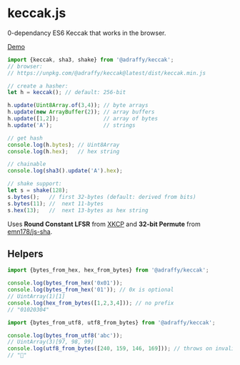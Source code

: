 # keccak.js
0-dependancy ES6 Keccak that works in the browser.

[Demo](https://adraffy.github.io/keccak.js/test/demo.html)

```JavaScript
import {keccak, sha3, shake} from '@adraffy/keccak';
// browser: 
// https://unpkg.com/@adraffy/keccak@latest/dist/keccak.min.js

// create a hasher:
let h = keccak(); // default: 256-bit

h.update(Uint8Array.of(3,4)); // byte arrays
h.update(new ArrayBuffer(2)); // array buffers
h.update([1,2]);              // array of bytes
h.update('A');                // strings

// get hash 
console.log(h.bytes); // Uint8Array
console.log(h.hex);   // hex string

// chainable
console.log(sha3().update('A').hex);

// shake support:
let s = shake(128); 
s.bytes();   // first 32-bytes (default: derived from bits)
s.bytes(11); //  next 11-bytes
s.hex(13);   //  next 13-bytes as hex string
```
Uses **Round Constant LFSR** from [XKCP](https://github.com/XKCP/XKCP/blob/master/lib/low/KeccakP-1600/ref-32bits/KeccakP-1600-reference32BI.c#L103) and **32-bit Permute** from [emn178/js-sha](https://github.com/emn178/js-sha3).

## Helpers

```JavaScript
import {bytes_from_hex, hex_from_bytes} from '@adraffy/keccak';

console.log(bytes_from_hex('0x01'));
console.log(bytes_from_hex('01')); // 0x is optional
// UintArray(1)[1]
console.log(hex_from_bytes([1,2,3,4])); // no prefix
// "01020304"

import {bytes_from_utf8, utf8_from_bytes} from '@adraffy/keccak';

console.log(bytes_from_utf8('abc')); 
// UintArray(3)[97, 98, 99]
console.log(utf8_from_bytes([240, 159, 146, 169])); // throws on invalid utf8
// "💩"
```